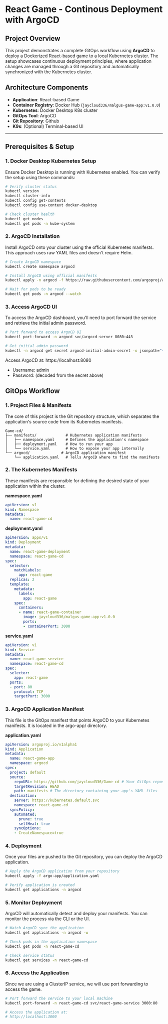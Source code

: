 # React Game - Continous Deployment with ArgoCD

## Project Overview
This project demonstrates a complete GitOps workflow using **ArgoCD** to deploy a Dockerized React-based game to a local Kubernetes cluster. The setup showcases continuous deployment principles, where application changes are managed through a Git repository and automatically synchronized with the Kubernetes cluster. 

## Architecture Components
- **Application**: React-based Game
- **Container Registry**: Docker Hub (`jaycloud336/malgus-game-app:v1.0.0`)
- **Kubernetes**: Docker Desktop K8s cluster
- **GitOps Tool**: ArgoCD
- **Git Repository**: Github
- **K9s**: (Optional) Terminal-based UI 

---

## Prerequisites & Setup

### 1. Docker Desktop Kubernetes Setup
Ensure Docker Desktop is running with Kubernetes enabled. You can verify the setup using these commands:

```bash
# Verify cluster status
kubectl version
kubectl cluster-info
kubectl config get-contexts
kubectl config use-context docker-desktop

# Check cluster health
kubectl get nodes
kubectl get pods -n kube-system
```

### 2. ArgoCD Installation
Install ArgoCD onto your cluster using the official Kubernetes manifests. This approach uses raw YAML files and doesn't require Helm.

```bash
# Create ArgoCD namespace
kubectl create namespace argocd

# Install ArgoCD using official manifests
kubectl apply -n argocd -f https://raw.githubusercontent.com/argoproj/argo-cd/stable/manifests/install.yaml

# Wait for pods to be ready
kubectl get pods -n argocd --watch
```

### 3. Access ArgoCD UI
To access the ArgoCD dashboard, you'll need to port forward the service and retrieve the initial admin password.

```bash
# Port forward to access ArgoCD UI
kubectl port-forward -n argocd svc/argocd-server 8080:443

# Get initial admin password
kubectl -n argocd get secret argocd-initial-admin-secret -o jsonpath="{.data.password}" | base64 -d
```

Access ArgoCD at: https://localhost:8080
- Username: admin
- Password: (decoded from the secret above)

## GitOps Workflow

### 1. Project Files & Manifests
The core of this project is the Git repository structure, which separates the application's source code from its Kubernetes manifests.

```
Game-cd/
├── manifests/             # Kubernetes application manifests
│   ├── namespace.yaml     # Defines the application's namespace
│   ├── deployment.yaml    # How to run your app
│   └── service.yaml       # How to expose your app internally
└── argocd/              # ArgoCD application manifest
    └── application.yaml   # Tells ArgoCD where to find the manifests
```

### 2. The Kubernetes Manifests
These manifests are responsible for defining the desired state of your application within the cluster.

**namespace.yaml**
```yaml
apiVersion: v1
kind: Namespace
metadata:
  name: react-game-cd
```

**deployment.yaml**
```yaml
apiVersion: apps/v1
kind: Deployment
metadata:
  name: react-game-deployment
  namespace: react-game-cd
spec:
  selector:
    matchLabels:
      app: react-game
  replicas: 2
  template:
    metadata:
      labels:
        app: react-game
    spec:
      containers:
      - name: react-game-container
        image: jaycloud336/malgus-game-app:v1.0.0
        ports:
        - containerPort: 3000
```

**service.yaml**
```yaml
apiVersion: v1
kind: Service
metadata:
  name: react-game-service
  namespace: react-game-cd
spec:
  selector:
    app: react-game
  ports:
  - port: 80
    protocol: TCP
    targetPort: 3000
```

### 3. ArgoCD Application Manifest
This file is the GitOps manifest that points ArgoCD to your Kubernetes manifests. It is located in the argo-app/ directory.

**application.yaml**
```yaml
apiVersion: argoproj.io/v1alpha1
kind: Application
metadata:
  name: react-game-app
  namespace: argocd
spec:
  project: default
  source:
    repoURL: https://github.com/jaycloud336/Game-cd # Your GitOps repository URL
    targetRevision: HEAD
    path: manifests # The directory containing your app's YAML files
  destination:
    server: https://kubernetes.default.svc
    namespace: react-game-cd
  syncPolicy:
    automated:
      prune: true
      selfHeal: true
    syncOptions:
    - CreateNamespace=true
```

### 4. Deployment
Once your files are pushed to the Git repository, you can deploy the ArgoCD application.

```bash
# Apply the ArgoCD application from your repository
kubectl apply -f argo-app/application.yaml

# Verify application is created
kubectl get applications -n argocd
```

### 5. Monitor Deployment
ArgoCD will automatically detect and deploy your manifests. You can monitor the process via the CLI or the UI.

```bash
# Watch ArgoCD sync the application
kubectl get applications -n argocd -w

# Check pods in the application namespace
kubectl get pods -n react-game-cd

# Check service status
kubectl get services -n react-game-cd
```

### 6. Access the Application
Since we are using a ClusterIP service, we will use port forwarding to access the game.

```bash
# Port forward the service to your local machine
kubectl port-forward -n react-game-cd svc/react-game-service 3000:80

# Access the application at:
# http://localhost:3000
```